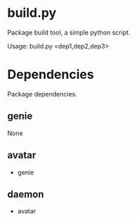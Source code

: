 # build.py

Package build tool, a simple python script.

Usage: build.py <lib> <dep1,dep2,dep3>

# Dependencies
Package dependencies.

## genie
None

## avatar
* genie

## daemon
* avatar